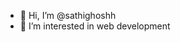 - 👋 Hi, I’m @sathighoshh
- 👀 I’m interested in web development


<!---
sathighoshh/sathighoshh is a ✨ special ✨ repository because its `README.md` (this file) appears on your GitHub profile.
You can click the Preview link to take a look at your changes.
--->
